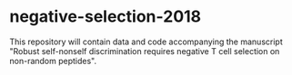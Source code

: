 # negative-selection-2018
This repository will contain data and code accompanying the manuscript "Robust self-nonself discrimination requires negative T cell selection on non-random peptides".
